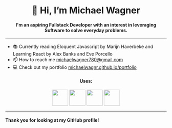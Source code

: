 <h1 align="center">👋 Hi, I’m Michael Wagner</h1>
<h4 align="center">I'm an aspiring Fullstack Developer with an interest in leveraging Software to solve everyday problems.</h3>
<hr/>
<ul>
  <li>📚 Currently reading Eloquent Javascript by Marijn Haverbeke and Learning React by Alex Banks and Eve Porcello</li>
  <li>📫 How to reach me <a href="mailto:michaelwagner780@gmail.com">michaelwagner780@gmail.com</a></li>
  <li>💻 Check out my portfolio <a href="michaelwagnr.github.io/portfolio" rel="noreferrer">michaelwagnr.github.io/portfolio</a></li>
</ul>

<h4 align="center">Uses:</h4>

<div align="center">
<img width="50" src="https://cdn.jsdelivr.net/gh/devicons/devicon/icons/css3/css3-plain-wordmark.svg" />
<img width="50" src="https://cdn.jsdelivr.net/gh/devicons/devicon/icons/html5/html5-plain-wordmark.svg" /> 
<img width="50" src="https://cdn.jsdelivr.net/gh/devicons/devicon/icons/javascript/javascript-original.svg" />
<img width="50" src="https://cdn.jsdelivr.net/gh/devicons/devicon/icons/react/react-original.svg" /> 
</div>

<hr/>

<h4>Thank you for looking at my GitHub profile!</h4>       

